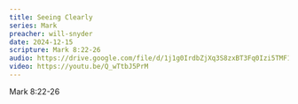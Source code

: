 ```yaml
---
title: Seeing Clearly
series: Mark
preacher: will-snyder
date: 2024-12-15
scripture: Mark 8:22-26
audio: https://drive.google.com/file/d/1j1g0IrdbZjXq3S8zxBT3Fq0Izi5TMF16/view?usp=sharing
video: https://youtu.be/Q_wTtbJ5PrM
---
```

Mark 8:22-26